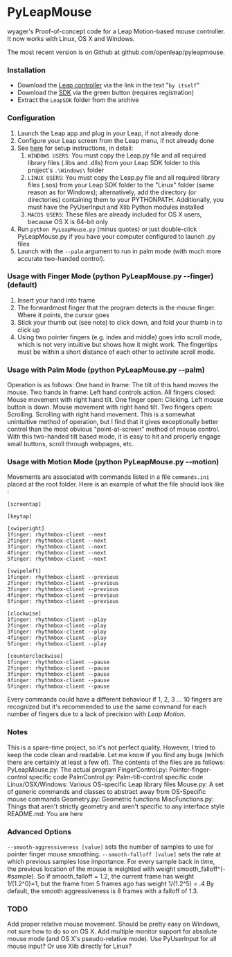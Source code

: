 PyLeapMouse
===========

wyager's Proof-of-concept code for a Leap Motion-based mouse controller. It now works with Linux, OS X and Windows.

The most recent version is on Github at github.com/openleap/pyleapmouse.

### Installation ###
- Download the [Leap controller](https://developer.leapmotion.com/get-started/) via the link in the text "`by itself`"
- Download the [SDK](https://developer.leapmotion.com/get-started/) via the green button (requires registration)
- Extract the `LeapSDK` folder from the archive

### Configuration ###
1. Launch the Leap app and plug in your Leap, if not already done
1. Configure your Leap screen from the Leap menu, if not already done
1. See [here](https://developer.leapmotion.com/documentation/python/devguide/Project_Setup.html) for setup instructions, in detail:
    1. `WINDOWS USERS`: You must copy the Leap.py file and all required library files (.libs and .dlls) from your Leap SDK folder to this project's `.\Windows\` folder
    1. `LINUX USERS`: You must copy the Leap.py file and all required library files (.sos) from your Leap SDK folder to the "Linux" folder (same reason as for Windows); alternatively, add the directory (or directories) containing them to your PYTHONPATH. Additionally, you must have the PyUserInput and Xlib Python modules installed
    1. `MACOS USERS`: These files are already included for OS X users, because OS X is 64-bit only
1. Run `python PyLeapMouse.py` (minus quotes) or just double-click PyLeapMouse.py if you have your computer configured to launch .py files
1. Launch with the `--palm` argument to run in palm mode (with much more accurate two-handed control).

### Usage with Finger Mode (python PyLeapMouse.py --finger) (default) ###
1. Insert your hand into frame
1. The forwardmost finger that the program detects is the mouse finger. Where it points, the cursor goes
1. Stick your thumb out (see note) to click down, and fold your thumb in to click up
1. Using two pointer fingers (e.g. index and middle) goes into scroll mode, which is not very intuitive but shows how it might work. The fingertips must be within a short distance of each other to activate scroll mode.

### Usage with Palm Mode (python PyLeapMouse.py --palm) ###
Operation is as follows:
One hand in frame: The tilt of this hand moves the mouse.
Two hands in frame: Left hand controls action.
    All fingers closed: Mouse movement with right hand tilt.
    One finger open: Clicking. Left mouse button is down. Mouse movement with right hand tilt.
    Two fingers open: Scrolling. Scrolling with right hand movement.
This is a somewhat unintuitive method of operation, but I find that it gives exceptionally better control than the most obvious "point-at-screen" method of mouse control. With this two-handed tilt based mode, it is easy to hit and properly engage small buttons, scroll through webpages, etc.

### Usage with Motion Mode (python PyLeapMouse.py --motion) ###
Movements are associated with commands listed in a file `commands.ini` placed at the root folder. Here is an example of what the file should look like :

    [screentap]

    [keytap]

    [swiperight]
    1finger: rhythmbox-client --next
    2finger: rhythmbox-client --next
    3finger: rhythmbox-client --next
    4finger: rhythmbox-client --next
    5finger: rhythmbox-client --next

    [swipeleft]
    1finger: rhythmbox-client --previous
    2finger: rhythmbox-client --previous
    3finger: rhythmbox-client --previous
    4finger: rhythmbox-client --previous
    5finger: rhythmbox-client --previous

    [clockwise]
    1finger: rhythmbox-client --play
    2finger: rhythmbox-client --play
    3finger: rhythmbox-client --play
    4finger: rhythmbox-client --play
    5finger: rhythmbox-client --play

    [counterclockwise]
    1finger: rhythmbox-client --pause
    2finger: rhythmbox-client --pause
    3finger: rhythmbox-client --pause
    4finger: rhythmbox-client --pause
    5finger: rhythmbox-client --pause

Every commands could have a different behaviour if 1, 2, 3 ... 10 fingers are recognized but it's recommended to use the same command for each number of fingers due to a lack of precision with *Leap Motion*.

### Notes ###
This is a spare-time project, so it's not perfect quality. However, I tried to keep the code clean and readable. Let me know if you find any bugs (which there are certainly at least a few of).
The contents of the files are as follows:
PyLeapMouse.py: The actual program
FingerControl.py: Pointer-finger-control specific code
PalmControl.py: Palm-tilt-control specific code
Linux/OSX/Windows:
    Various OS-specific Leap library files
    Mouse.py: A set of generic commands and classes to abstract away from OS-Specific mouse commands
Geometry.py: Geometric functions
MiscFunctions.py: Things that aren't strictly geometry and aren't specific to any interface style
README.md: You are here

### Advanced Options ###
`--smooth-aggressiveness [value]` sets the number of samples to use for pointer finger mouse smoothing.
`--smooth-falloff [value]` sets the rate at which previous samples lose importance.
For every sample back in time, the previous location of the mouse is weighted with weight smooth_falloff^(-#sample).
So if smooth_falloff = 1.2, the current frame has weight 1/(1.2^0)=1, but the frame from 5 frames ago has weight 1/(1.2^5) = .4
By default, the smooth aggressiveness is 8 frames with a falloff of 1.3.

### TODO ###
Add proper relative mouse movement. Should be pretty easy on Windows, not sure how to do so on OS X.
Add multiple monitor support for absolute mouse mode (and OS X's pseudo-relative mode).
Use PyUserInput for all mouse input? Or use Xlib directly for Linux?

